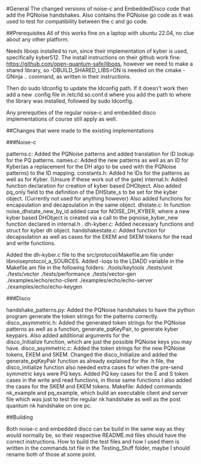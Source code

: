 #General
The changed versions of noise-c and EmbeddedDisco code that add the PQNoise handshakes. Also contains the PQNoise go code as it was used to test for compatibility between the c and go code.


##Prerequisites
All of this works fine on a laptop with ubuntu 22.04, no clue about any other platform.

Needs liboqs installed to run, since their implementation of kyber is used, specifically kyber512. The install instructions on their github work fine: https://github.com/open-quantum-safe/liboqs, however we need to make a shared library, so -DBUILD_SHARED_LIBS=ON is needed on the cmake -GNinja .. command, as written in their instructions.

Then do sudo ldconfig to update the ldconfig path. If it doesn't work then add a new .config file in /etc/ld.so.conf.d where you add the path to where the library was installed, followed by sudo ldconfig.

Any prerequities of the regular noise-c and embedded disco implementations of course still apply as well.




##Changes that were made to the existing implementations


###Noise-c

patterns.c: Added the PQNoise patterns and added translation for ID lookup for the PQ patterns.
names.c: Added the new patterns as well as an ID for Kyber(as a replacement for the DH algo to be used with the PQNoise patterns) to the ID mapping.
constants.h: Added he IDs for the patterns as well as for Kyber. (Unsure if these work out of the gate)
internal.h: Added function declaration for creation of kyber based DHObject. Also added pq_only field to the definition of the DHState_s to be set for the kyber object. (Currently not used for anything 
	however) Also added functions for encapsulation and decapsulation in the same object.
dhstate.c: In function noise_dhstate_new_by_id added case for NOISE_DH_KYBER, where a new kyber based DHObject is created via a call to the pqnoise_kyber_new function declared in internal.h .
dh-kyber.c: Added necessary functions and struct for kyber dh object.
handshakestate.c: Added function for decapsulation as well as cases for the EKEM and SKEM tokens for the read and write functions. 

Added the dh-kyber.c file to the src/protocol/Makefile.am file under libnoiseprotocol_a_SOURCES.
Added -loqs to the LDADD variable in the Makefile.am file in the following folders: 	./tools/keytools
											./tests/unit
											./tests/vector
											./tests/performance
											./tests/vector-gen
											./examples/echo/echo-client
											./examples/echo/echo-server
											./examples/echo/echo-keygen
											
											


###Disco

handshake_patterns.py: Added the PQNoise handshakes to have the python program generate the token strings for the patterns correctly.
disco_asymmetric.h: Added the generated token strings for the PQNoise patterns as well as a function, generate_pqKeyPair, to generate kyber keypairs. Also added additional arguments for the 		
	disco_Initialize function, which are just the possible PQNoise keys you may have.
disco_asymmetric.c: Added the token strings for the new PQNoise tokens, EKEM and SKEM. Changed the disco_Initialize and added the generate_pqKeyPair function as already explained for the .h file, the 
	disco_initialize function also needed extra cases for when the pre-send symmetric keys were PQ keys. Added PQ key cases for the E and S token cases in the write and read functions, in those same
	functions I also added the cases for the SKEM and EKEM tokens.
Makefile: Added commands nk_example and pq_example, which build an executable client and server file which was just to test the regular nk handshake as well as the post quantum nk handshake on one pc.


##Building

Both noise-c and embedded disco can be build in the same way as they would normally be, so their respective README.md files should have the correct instructions.
How to build the test files and how I used them is written in the commands.txt file in the Testing_Stuff folder, maybe I should rename both of those at some point.



